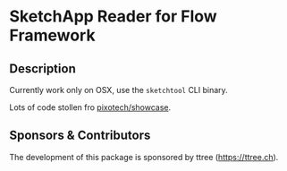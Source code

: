 # SketchApp Reader for Flow Framework

## Description

Currently work only on OSX, use the `sketchtool` CLI binary.

Lots of code stollen fro [pixotech/showcase](https://github.com/pixotech/showcase).

## Sponsors & Contributors

The development of this package is sponsored by ttree (https://ttree.ch).
